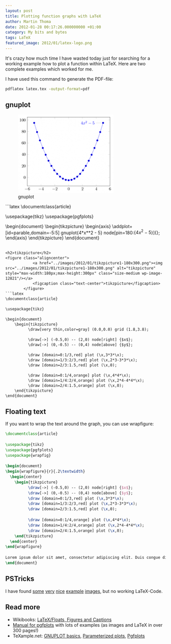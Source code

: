 ```yaml
---
layout: post
title: Plotting function graphs with LaTeX
author: Martin Thoma
date: 2012-01-28 00:17:26.000000000 +01:00
category: My bits and bytes
tags: LaTeX
featured_image: 2012/01/latex-logo.png
---
```

It's crazy how much time I have wasted today just for searching for a working example how to plot a function within LaTeX. Here are two complete examples which worked for me. 

I have used this command to generate the PDF-file:

```bash
pdflatex latex.tex -output-format=pdf
```

<h2>gnuplot</h2>
<figure class="aligncenter">
            <a href="../images/2012/01/gnuplot-300x246.png"><img src="../images/2012/01/gnuplot-300x246.png" alt="gnuplot" style="max-width:300px;max-height:246px" class="size-medium wp-image-12781"/></a>
            <figcaption class="text-center">gnuplot</figcaption>
        </figure>
```latex
\documentclass{article}

\usepackage{tikz}
\usepackage{pgfplots}

\begin{document}
    \begin{tikzpicture}
        \begin{axis}
            \addplot+[id=parable,domain=-5:5]
            gnuplot{4*x**2 - 5}
            node[pin=180:{$4x^2-5$}]{};
        \end{axis}
    \end{tikzpicture}
\end{document}
```

<h2>tikzpicture</h2>
<figure class="aligncenter">
            <a href="../images/2012/01/tikzpicture1-180x300.png"><img src="../images/2012/01/tikzpicture1-180x300.png" alt="tikzpicture" style="max-width:180px;max-height:300px" class="size-medium wp-image-12821"/></a>
            <figcaption class="text-center">tikzpicture</figcaption>
        </figure>
```latex
\documentclass{article}
 
\usepackage{tikz}
 
\begin{document}
    \begin{tikzpicture}
          \draw[very thin,color=gray] (0.0,0.0) grid (1.8,3.8);

          \draw[->] (-0.5,0) -- (2,0) node[right] {$x$};
          \draw[->] (0,-0.5) -- (0,4) node[above] {$y$};

          \draw [domain=0:1/3,red] plot (\x,3*3*\x);
          \draw [domain=1/3:2/3,red] plot (\x,2*3-3*3*\x);
          \draw [domain=2/3:1.5,red] plot (\x,0);
 
          \draw [domain=0:1/4,orange] plot (\x,4*4*\x);
          \draw [domain=1/4:2/4,orange] plot (\x,2*4-4*4*\x);
          \draw [domain=2/4:1.5,orange] plot (\x,0);
    \end{tikzpicture}
\end{document}
```

<h2>Floating text</h2>
If you want to wrap the text around the graph, you can use wrapfigure:

```latex
\documentclass{article}

\usepackage{tikz}
\usepackage{pgfplots}
\usepackage{wrapfig}

\begin{document}
\begin{wrapfigure}{r}{.2\textwidth}
  \begin{center}
    \begin{tikzpicture}
          \draw[->] (-0.5,0) -- (2,0) node[right] {$x$};
          \draw[->] (0,-0.5) -- (0,4) node[above] {$y$};
          \draw [domain=0:1/3,red] plot (\x,3*3*\x);
          \draw [domain=1/3:2/3,red] plot (\x,2*3-3*3*\x);
          \draw [domain=2/3:1.5,red] plot (\x,0);

          \draw [domain=0:1/4,orange] plot (\x,4*4*\x);
          \draw [domain=1/4:2/4,orange] plot (\x,2*4-4*4*\x);
          \draw [domain=2/4:1.5,orange] plot (\x,0);
    \end{tikzpicture}
  \end{center}
\end{wrapfigure}

Lorem ipsum dolor sit amet, consectetur adipiscing elit. Duis congue dictum elit. Morbi ultricies laoreet massa, sed sagittis lorem laoreet et. Donec at erat non sem tristique rutrum vel vel justo. Vestibulum tincidunt pulvinar mi, a congue purus dignissim vel. Ut porttitor dignissim neque eget rutrum. Nunc gravida varius semper. Quisque et purus quam. Quisque ultricies tristique magna sit amet egestas. Mauris bibendum lacus semper justo consectetur blandit vitae non nisi. Etiam non augue nec est facilisis tempor. Nullam non diam vel erat fermentum gravida. Proin tincidunt turpis lobortis ante elementum suscipit. Curabitur congue, dolor fringilla feugiat blandit, quam libero euismod purus, eget commodo erat nibh a augue. Vestibulum ut tellus ac arcu semper facilisis.
\end{document}
```

<h2>PSTricks</h2>
I have found <a href="http://www.tn-home.de/Tobias/Soft/TeX/TUG040611/presentation.pdf">some</a> <a href="http://en.wikipedia.org/wiki/PSTricks">very</a> <a href="http://www.siart.de/typografie/pstricks_20030809.pdf">nice</a> <a href="http://mirror.informatik.uni-mannheim.de/pub/mirrors/tex-archive/graphics/pstricks/contrib/pst-3dplot/pst-3dplot-doc.pdf">example</a> <a href="http://www.ursoswald.ch/LaTeXGraphics/pstricks/pstricks.html">images</a>, but no working LaTeX-Code.

<h2>Read more</h2>
<ul>
  <li>Wikibooks: <a href="http://en.wikibooks.org/wiki/LaTeX/Floats,_Figures_and_Captions">LaTeX/Floats, Figures and Captions</a></li>
  <li><a href="http://ftp.math.purdue.edu/mirrors/ctan.org/graphics/pgf/contrib/pgfplots/doc/latex/pgfplots/pgfplots.pdf">Manual for pgfplots</a> with lots of examples (as images and LaTeX in over 300 pages!)</li>
  <li>TeXample.net: <a href="http://www.texample.net/tikz/examples/gnuplot-basics/">GNUPLOT basics</a>, <a href="http://www.texample.net/tikz/examples/parameterized-plots/">Parameterized plots</a>, <a href="http://www.texample.net/tikz/examples/pgfplots/">Pgfplots</a></li>
</ul>
